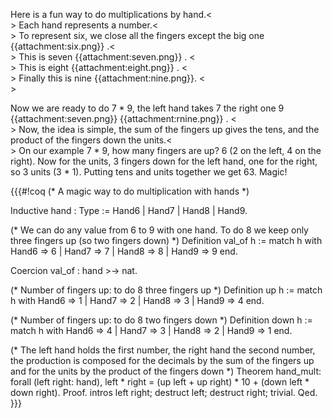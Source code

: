 Here is a fun way to do multiplications by hand.<<BR>> Each hand represents a number.<<BR>> To represent six, we close all the fingers except the big one {{attachment:six.png}} .<<BR>>  This is seven {{attachment:seven.png}} . <<BR>>  This is eight {{attachment:eight.png}} . <<BR>> Finally this is nine {{attachment:nine.png}}. <<BR>>

Now we are ready to do 7 * 9, the left hand takes 7 the right one 9 {{attachment:seven.png}} {{attachment:rnine.png}} . <<BR>> Now, the idea is simple, the sum of the fingers up gives the tens, and the product of the fingers down the units.<<BR>> On our example 7 * 9, how many fingers are up? 6 (2 on the left, 4 on the right). Now for the units, 3 fingers down for the left hand, one for the right, so 3 units (3 * 1). Putting tens and units together we get 63. Magic!

{{{#!coq
(* A magic way to do multiplication with hands *)

Inductive hand : Type := Hand6 | Hand7 | Hand8 | Hand9.

(* We can do any value from 6 to 9 with one hand. To do 8 we keep
   only three fingers up (so two fingers down) *)
Definition val_of h := 
match h with Hand6 => 6 | Hand7 => 7 | Hand8 => 8 | Hand9 => 9 end.

Coercion val_of : hand >-> nat.

(* Number of fingers up: to do 8 three fingers up *)
Definition up h := 
match h with Hand6 => 1 | Hand7 => 2 | Hand8 => 3 | Hand9 => 4 end.

(* Number of fingers up: to do 8 two fingers down *)
Definition down h := 
 match h with Hand6 => 4 | Hand7 => 3 | Hand8 => 2 | Hand9 => 1 end.

(* The left hand holds the first number, the right hand the second number,
   the production is composed 
     for the decimals by the sum of the fingers up and 
     for the units by the product of the fingers down
 *)
Theorem hand_mult: forall (left right: hand),
  left * right = (up left + up right) * 10 + (down left * down right).
Proof.
intros left right; destruct left; destruct right; trivial.
Qed.
}}}
